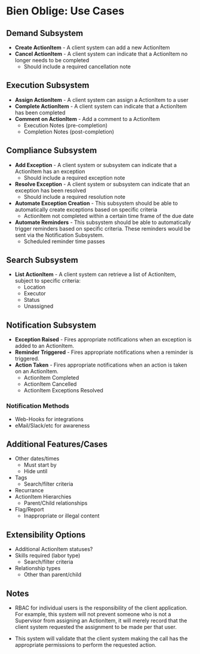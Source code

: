 # Bien Oblige: Use Cases

## Demand Subsystem

* **Create ActionItem** - A client system can add a new ActionItem
* **Cancel ActionItem** - A client system can indicate that a ActionItem no longer needs to be completed
  * Should include a required cancellation note

## Execution Subsystem

* **Assign ActionItem** - A client system can assign a ActionItem to a user
* **Complete ActionItem** - A client system can indicate that a ActionItem has been completed
* **Comment on ActionItem** - Add a comment to a ActionItem
  * Execution Notes (pre-completion)
  * Completion Notes (post-completion)

## Compliance Subsystem

* **Add Exception** - A client system or subsystem can indicate that a ActionItem has an exception
  * Should include a required exception note
* **Resolve Exception** - A client system or subsystem can indicate that an exception has been resolved
  * Should include a required resolution note
* **Automate Exception Creation** - This subsystem should be able to automatically create exceptions based on specific criteria
  * ActionItem not completed within a certain time frame of the due date
* **Automate Reminders** - This subsystem should be able to automatically trigger reminders based on specific criteria. These reminders would be sent via the Notification Subsystem.
  * Scheduled reminder time passes

## Search Subsystem

* **List ActionItem** - A client system can retrieve a list of ActionItem, subject to specific criteria:
  * Location
  * Executor
  * Status
  * Unassigned

## Notification Subsystem

* **Exception Raised** - Fires appropriate notifications when an exception is added to an ActionItem.
* **Reminder Triggered** - Fires appropriate notifications when a reminder is triggered.
* **Action Taken** - Fires appropriate notifications when an action is taken on an ActionItem.
  * ActionItem Completed
  * ActionItem Cancelled
  * ActionItem Exceptions Resolved

### Notification Methods

* Web-Hooks for integrations
* eMail/Slack/etc for awareness

## Additional Features/Cases

* Other dates/times
  * Must start by
  * Hide until
* Tags
  * Search/filter criteria
* Recurrance
* ActionItem Hierarchies
  * Parent/Child relationships
* Flag/Report
  * Inappropriate or illegal content
  
## Extensibility Options

* Additional ActionItem statuses?
* Skills required (labor type)
  * Search/filter criteria
* Relationship types
  * Other than parent/child

## Notes

* RBAC for individual users is the responsibility of the client application. For example, this system will not prevent someone who is not a Supervisor from assigning an ActionItem, it will merely record that the client system requested the assignment to be made per that user.

* This system will validate that the client system making the call has the appropriate permissions to perform the requested action.
